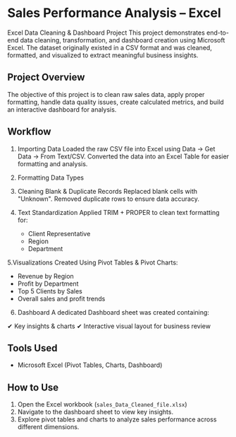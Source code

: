 # Sales Performance Analysis – Excel
Excel Data Cleaning & Dashboard Project
This project demonstrates end-to-end data cleaning, transformation, and dashboard creation using Microsoft Excel.
The dataset originally existed in a CSV format and was cleaned, formatted, and visualized to extract meaningful business insights.
## Project Overview
The objective of this project is to clean raw sales data, apply proper formatting, handle data quality issues, create calculated metrics, and build an interactive dashboard for analysis.

## Workflow
1. Importing Data
Loaded the raw CSV file into Excel using Data → Get Data → From Text/CSV.
Converted the data into an Excel Table for easier formatting and analysis.

2. Formatting Data Types

3. Cleaning Blank & Duplicate Records
Replaced blank cells with "Unknown".
Removed duplicate rows to ensure data accuracy.

4. Text Standardization
   Applied TRIM + PROPER to clean text formatting for:
   - Client Representative
   - Region
   - Department

5.Visualizations Created
  Using Pivot Tables & Pivot Charts:
  - Revenue by Region
  - Profit by Department
  - Top 5 Clients by Sales
  - Overall sales and profit trends
 
6. Dashboard
A dedicated Dashboard sheet was created containing:

✔ Key insights & charts
✔ Interactive visual layout for business review



## Tools Used
- Microsoft Excel (Pivot Tables, Charts, Dashboard)

## How to Use
1. Open the Excel workbook (`sales_Data_Cleaned_file.xlsx`)  
2. Navigate to the dashboard sheet to view key insights.  
3. Explore pivot tables and charts to analyze sales performance across different dimensions. 

